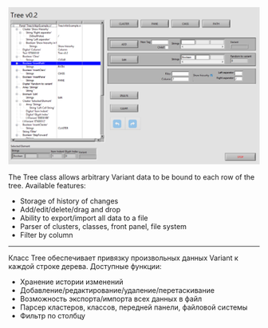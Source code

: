 ![Front panel](https://github.com/Yuri-Dudygin/Tree-toolkit/blob/main/Screenshot.png)

The Tree class allows arbitrary Variant data to be bound to each row of the tree.
Available features:
- Storage of history of changes
- Add/edit/delete/drag and drop
- Ability to export/import all data to a file
- Parser of clusters, classes, front panel, file system
- Filter by column

----------------
Класс Tree обеспечивает привязку произвольных данных Variant к каждой строке дерева.
Доступные функции:
- Хранение истории изменений
- Добавление/редактирование/удаление/перетаскивание
- Возможность экспорта/импорта всех данных в файл
- Парсер кластеров, классов, передней панели, файловой системы
- Фильтр по столбцу
